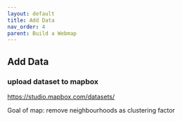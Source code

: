 ```yaml
---
layout: default
title: Add Data 
nav_order: 4
parent: Build a Webmap
---
```


## Add Data

### upload dataset to mapbox 

https://studio.mapbox.com/datasets/

Goal of map: 
remove neighbourhoods as clustering factor
